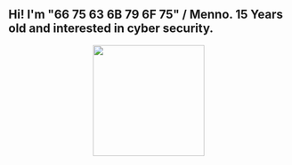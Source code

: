 <h2>Hi! I'm "66 75 63 6B 79 6F 75" / Menno. 15 Years old and interested in cyber security.</h2>
<div align="center">
    <img height="200px" src="https://github-readme-stats-api-holic-x.vercel.app/api/top-langs/?username=66-75-63-6B-79-6F-75&theme=gruvbox_light&layout=compact"/>
</div>
